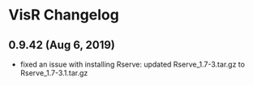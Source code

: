 # VisR Changelog

## 0.9.42 (Aug 6, 2019)
  - fixed an issue with installing Rserve: updated Rserve_1.7-3.tar.gz to Rserve_1.7-3.1.tar.gz
